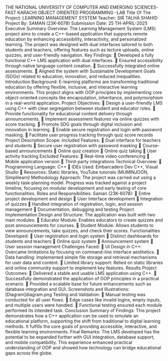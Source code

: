 THE NATIONAL UNIVERSITY OF 
COMPUTER 
AND EMERGING SCIENCES-FAST KARACHI 
OBJECT ORIENTED PROGRAMMING -LAB 
Title Of The Project: 
LEARNING MANAGEMENT SYSTEM 
Teacher: 
SIR TALHA SHAHID 
Project By: 
SAMAN 
(23K-6078) 
Submission Date: 
25 TH-APRIL-2025 
Executive Summary 
Overview: 
The Learning Management System (LMS) project aims to create a C++-based 
application that supports remote education by enhancing accessibility, interactivity, 
and personalized learning. The project was designed with dual interfaces tailored 
to both students and teachers, offering features such as lecture uploads, online 
quizzes, and user-friendly navigation. 
Key Findings: 
 Developed a fully functional C++ LMS application with dual interfaces. 
 Ensured accessibility through native language content creation. 
 Successfully integrated online assessments. 
 Aligned the system with Sustainable Development Goals (SDGs) related to 
education, innovation, and reduced inequalities. 
Introduction 
Background: 
E-learning platforms are transforming traditional education by offering flexible, 
inclusive, and interactive learning environments. This project aligns with OOP 
principles by implementing core object-oriented concepts like encapsulation, 
inheritance, and polymorphism in a real-world application. 
Project Objectives: 
 Design a user-friendly LMS using C++ with clear segregation between 
student and educator roles. 
 Provide functionality for educational content delivery through 
announcements. 
 Implement assessment features via online quizzes with score tracking. 
 Promote SDG goals through digital inclusion and innovation in learning. 
 Enable secure registration and login with password masking. 
 Facilitate user progress tracking through quiz score records 
Project Description 
Scope: 
Included Features: 
 Dual interface for teachers and students 
 Secure user registration with password masking 
 Course-based announcements 
 Online quiz creation 
 Online quiz taking 
 User activity tracking 
Excluded Features: 
 Real-time video conferencing 
 Mobile application version 
 Third-party integrations 
Technical Overview: 
 Programming Language: C++ 
 IDEs Used: Embarcadero Dev C++, Visual Studio 
 Resources: Static libraries, YouTube tutorials (MUMINJOON, Simplilearn) 
Methodology 
Approach: 
The project was carried out using a weekly task-planning model. Progress was 
tracked against a project timeline, focusing on modular development and early 
testing of core functionalities. 
Roles and Responsibilities: 
Saman (23K-6078): 
 Entire project development and design 
 User Interface development 
 Integration of quizzes 
 Handled integration of registration, login, and session management 
 Documentation, debugging and testing 
Project Implementation 
Design and Structure: 
The application was built with two main modules: 
 Educator Module: Enables educators to create quizzes and post 
announcements for courses. 
 Student Module: Allows students to view announcements, take quizzes, 
and check their scores. 
Functionalities Developed: 
 User registration and login system 
 Distinct dashboards for students and teachers 
 Online quiz system 
 Announcement system 
 User session management 
Challenges Faced: 
 UI Design in C++: Overcame limitations by focusing on command-line 
interface aesthetics. 
 Data handling: Implemented simple file storage and retrieval mechanisms 
for user data and content. 
 Limited library support: Relied on static libraries and online community 
support to implement key features. 
Results 
Project Outcomes: 
 Delivered a stable and usable LMS application using C++. 
 Successfully demonstrated the application of OOP principles in a practical 
scenario.
 Provided a scalable base for future enhancements such as database 
integration and GUI. 
Screenshots and Illustrations: 
[Diagram]diagram.png 
Testing and Validation: 
 Manual testing was conducted for all user flows. 
 Edge cases like invalid logins, empty inputs, and multiple users were 
handled. 
 Functional testing ensured each module performed its intended task. 
Conclusion 
Summary of Findings: 
This project demonstrates how a C++ application can be used to simulate an 
educational platform, supporting the shift from traditional to digital learning 
methods. It fulfills the core goals of providing accessible, interactive, and flexible 
learning environments. 
Final Remarks: 
The LMS developed has the potential to be expanded further with GUI integration, 
database support, and mobile compatibility. This experience enhanced practical 
understanding of OOP and showed how technology can bridge educational gaps 
across the globe.